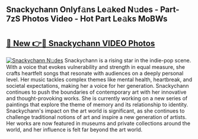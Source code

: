 ## Snackychann Onlyf𝚊ns Le𝚊ked N𝚞des - Part-7zS Photos Video - Hot Part Le𝚊ks MoBWs

# <h2><a href="http://ab86782.deff.icu/?id=Snackychann">🔗 New 👉🔴 Snackychann VIDEO Photos</a></h2>

[![Snackychann N𝚞des](https://i.imgur.com/rIISA9y.gif)](http://ab86782.deff.icu/?id=Snackychann)
Snackychann is a rising star in the indie-pop scene. With a voice that evokes vulnerability and strength in equal measure, she crafts heartfelt songs that resonate with audiences on a deeply personal level. Her music tackles complex themes like mental health, heartbreak, and societal expectations, making her a voice for her generation. Snackychann continues to push the boundaries of contemporary art with her innovative and thought-provoking works. She is currently working on a new series of paintings that explore the theme of memory and its relationship to identity. Snackychann's impact on the art world is significant, as she continues to challenge traditional notions of art and inspire a new generation of artists. Her works are now featured in museums and private collections around the world, and her influence is felt far beyond the art world.
